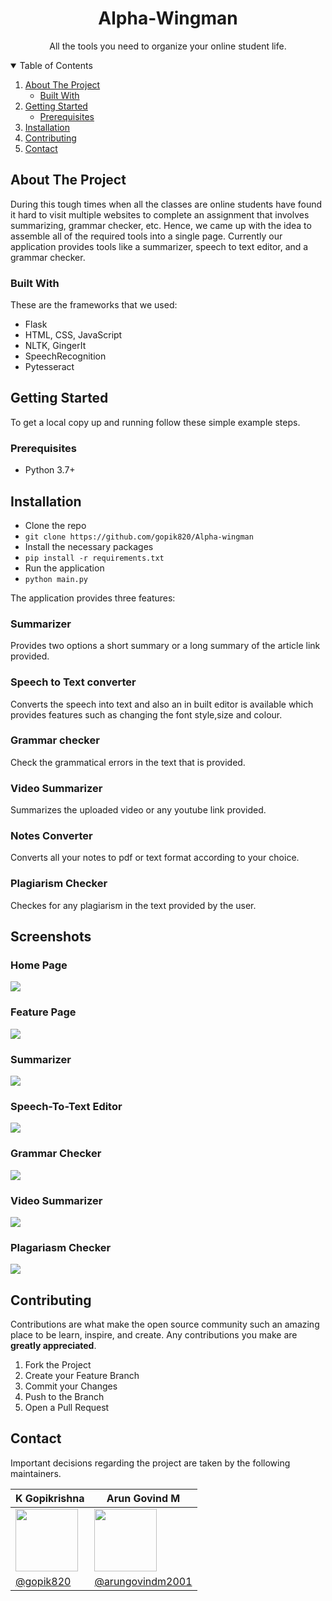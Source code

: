 <p align="center">
  
  <h1 align="center">Alpha-Wingman</h3>

  <p align="center">
    All the tools you need to organize your online student life.</p> 
</p>

<!-- TABLE OF CONTENTS -->
<details open="open">
  <summary>Table of Contents</summary>
  <ol>
    <li>
      <a href="#about-the-project">About The Project</a>
      <ul>
        <li><a href="#built-with">Built With</a></li>
      </ul>
    </li>
    <li>
      <a href="#getting-started">Getting Started</a>
      <ul>
        <li><a href="#prerequisites">Prerequisites</a></li>
      </ul>
    </li>
    <li><a href="#installation">Installation</a></li>
    <li><a href="#contributing">Contributing</a></li>
    <li><a href="#contact">Contact</a></li>
  </ol>
</details>

## About The Project

During this tough times when all the classes are online students have found it hard to visit multiple websites to complete an assignment that involves summarizing, grammar checker, etc. Hence, we came up with the idea to assemble all of the required tools into a single page. Currently our application provides tools like a summarizer, speech to text editor, and a grammar checker.

### Built With

These are the frameworks that we used:

- Flask
- HTML, CSS, JavaScript
- NLTK, GingerIt
- SpeechRecognition
- Pytesseract

<!-- GETTING STARTED -->

## Getting Started

To get a local copy up and running follow these simple example steps.

### Prerequisites

- Python 3.7+

<!-- USAGE EXAMPLES -->

## Installation

- Clone the repo
- `git clone https://github.com/gopik820/Alpha-wingman`
- Install the necessary packages
- `pip install -r requirements.txt`
- Run the application
- `python main.py`

The application provides three features:

### Summarizer

Provides two options a short summary or a long summary of the article link provided.

### Speech to Text converter

Converts the speech into text and also an in built editor is available which provides features such as changing the font style,size and colour.

### Grammar checker

Check the grammatical errors in the text that is provided.

### Video Summarizer

Summarizes the uploaded video or any youtube link provided.

### Notes Converter

Converts all your notes to pdf or text format according to your choice.

### Plagiarism Checker

Checkes for any plagiarism in the text provided by the user.

## Screenshots

### Home Page

<img src="website/static/screenshots/Screenshot from 2021-08-15 16-02-12.png">

### Feature Page

<img src="website/static/screenshots/Screenshot from 2021-08-15 16-03-32.png">

### Summarizer

<img src="website/static/screenshots/Screenshot from 2021-08-15 16-03-54.png">

### Speech-To-Text Editor

<img src="website/static/screenshots/Screenshot from 2021-08-15 16-04-14.png">

### Grammar Checker

<img src="website/static/screenshots/Screenshot from 2021-08-15 16-04-27.png">

### Video Summarizer

<img src="website/static/screenshots/Screenshot from 2021-08-15 16-04-38.png">

### Plagariasm Checker

<img src="website/static/screenshots/Screenshot from 2021-08-15 16-05-04.png">

<!-- CONTRIBUTING -->

## Contributing

Contributions are what make the open source community such an amazing place to be learn, inspire, and create. Any contributions you make are **greatly appreciated**.

1. Fork the Project
2. Create your Feature Branch
3. Commit your Changes
4. Push to the Branch
5. Open a Pull Request

<!-- CONTACT -->

## Contact

Important decisions regarding the project are taken by the following maintainers.

| K Gopikrishna                                                                                | Arun Govind M                                                                                                                                                          |
| -------------------------------------------------------------------------------------------- | -------------------------------------------------------------------------------------------- |
| <img  height="100"  width="100"  src="https://avatars.githubusercontent.com/u/73281663?v=4"> | <img  height="100"  width="100"  src="https://avatars.githubusercontent.com/u/67337602?v=4">|
| [@gopik820](https://github.com/gopik820)                                                     | [@arungovindm2001](https://github.com/arungovindm2001)                                       |

